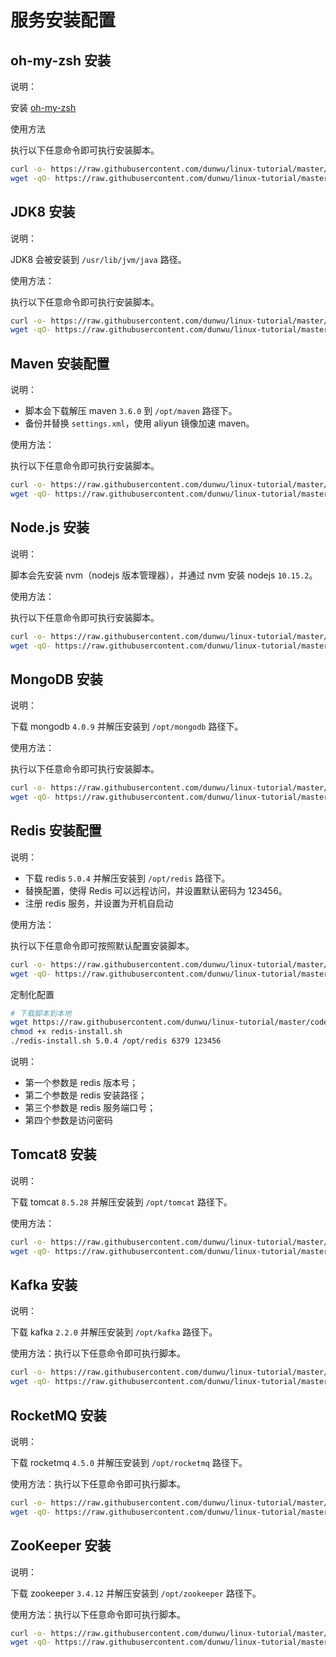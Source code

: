 # 服务安装配置

## oh-my-zsh 安装

说明：

安装 [oh-my-zsh](https://github.com/robbyrussell/oh-my-zsh)

使用方法

执行以下任意命令即可执行安装脚本。

```sh
curl -o- https://raw.githubusercontent.com/dunwu/linux-tutorial/master/codes/linux/ops/soft/zsh-install.sh | bash
wget -qO- https://raw.githubusercontent.com/dunwu/linux-tutorial/master/codes/linux/ops/soft/zsh-install.sh | bash
```

## JDK8 安装

说明：

JDK8 会被安装到 `/usr/lib/jvm/java` 路径。

使用方法：

执行以下任意命令即可执行安装脚本。

```sh
curl -o- https://raw.githubusercontent.com/dunwu/linux-tutorial/master/codes/linux/ops/soft/jdk8-install.sh | bash
wget -qO- https://raw.githubusercontent.com/dunwu/linux-tutorial/master/codes/linux/ops/soft/jdk8-install.sh | bash
```

## Maven 安装配置

说明：

- 脚本会下载解压 maven `3.6.0` 到 `/opt/maven` 路径下。
- 备份并替换 `settings.xml`，使用 aliyun 镜像加速 maven。

使用方法：

执行以下任意命令即可执行安装脚本。

```sh
curl -o- https://raw.githubusercontent.com/dunwu/linux-tutorial/master/codes/linux/ops/soft/maven-install.sh | bash
wget -qO- https://raw.githubusercontent.com/dunwu/linux-tutorial/master/codes/linux/ops/soft/maven-install.sh | bash
```

## Node.js 安装

说明：

脚本会先安装 nvm（nodejs 版本管理器），并通过 nvm 安装 nodejs `10.15.2`。

使用方法：

执行以下任意命令即可执行安装脚本。

```sh
curl -o- https://raw.githubusercontent.com/dunwu/linux-tutorial/master/codes/linux/ops/soft/nodejs-install.sh | bash
wget -qO- https://raw.githubusercontent.com/dunwu/linux-tutorial/master/codes/linux/ops/soft/nodejs-install.sh | bash
```

## MongoDB 安装

说明：

下载 mongodb `4.0.9` 并解压安装到 `/opt/mongodb` 路径下。

使用方法：

执行以下任意命令即可执行安装脚本。

```sh
curl -o- https://raw.githubusercontent.com/dunwu/linux-tutorial/master/codes/linux/ops/soft/mongodb-install.sh | bash
wget -qO- https://raw.githubusercontent.com/dunwu/linux-tutorial/master/codes/linux/ops/soft/mongodb-install.sh | bash
```

## Redis 安装配置

说明：

- 下载 redis `5.0.4` 并解压安装到 `/opt/redis` 路径下。
- 替换配置，使得 Redis 可以远程访问，并设置默认密码为 123456。
- 注册 redis 服务，并设置为开机自启动

使用方法：

执行以下任意命令即可按照默认配置安装脚本。

```sh
curl -o- https://raw.githubusercontent.com/dunwu/linux-tutorial/master/codes/linux/ops/soft/redis-install.sh | bash
wget -qO- https://raw.githubusercontent.com/dunwu/linux-tutorial/master/codes/linux/ops/soft/redis-install.sh | bash
```

定制化配置

```sh
# 下载脚本到本地
wget https://raw.githubusercontent.com/dunwu/linux-tutorial/master/codes/linux/ops/soft/redis-install.sh
chmod +x redis-install.sh
./redis-install.sh 5.0.4 /opt/redis 6379 123456
```

说明：

- 第一个参数是 redis 版本号；
- 第二个参数是 redis 安装路径；
- 第三个参数是 redis 服务端口号；
- 第四个参数是访问密码

## Tomcat8 安装

说明：

下载 tomcat `8.5.28` 并解压安装到 `/opt/tomcat` 路径下。

使用方法：

```sh
curl -o- https://raw.githubusercontent.com/dunwu/linux-tutorial/master/codes/linux/ops/soft/tomcat8-install.sh | bash
wget -qO- https://raw.githubusercontent.com/dunwu/linux-tutorial/master/codes/linux/ops/soft/tomcat8-install.sh | bash
```

## Kafka 安装

说明：

下载 kafka `2.2.0` 并解压安装到 `/opt/kafka` 路径下。

使用方法：执行以下任意命令即可执行脚本。

```sh
curl -o- https://raw.githubusercontent.com/dunwu/linux-tutorial/master/codes/linux/ops/soft/kafka-install.sh | bash
wget -qO- https://raw.githubusercontent.com/dunwu/linux-tutorial/master/codes/linux/ops/soft/kafka-install.sh | bash
```

## RocketMQ 安装

说明：

下载 rocketmq `4.5.0` 并解压安装到 `/opt/rocketmq` 路径下。

使用方法：执行以下任意命令即可执行脚本。

```sh
curl -o- https://raw.githubusercontent.com/dunwu/linux-tutorial/master/codes/linux/ops/soft/rocketmq-install.sh | bash
wget -qO- https://raw.githubusercontent.com/dunwu/linux-tutorial/master/codes/linux/ops/soft/rocketmq-install.sh | bash
```

## ZooKeeper 安装

说明：

下载 zookeeper `3.4.12` 并解压安装到 `/opt/zookeeper` 路径下。

使用方法：执行以下任意命令即可执行脚本。

```sh
curl -o- https://raw.githubusercontent.com/dunwu/linux-tutorial/master/codes/linux/ops/soft/zookeeper-install.sh | bash
wget -qO- https://raw.githubusercontent.com/dunwu/linux-tutorial/master/codes/linux/ops/soft/zookeeper-install.sh | bash
```

